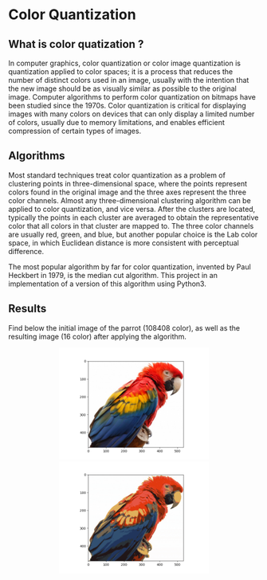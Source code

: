 # Color Quantization

## What is color quatization ?
In computer graphics, color quantization or color image quantization is quantization applied to color spaces; it is a process that reduces the number of distinct colors used in an image, usually with the intention that the new image should be as visually similar as possible to the original image. Computer algorithms to perform color quantization on bitmaps have been studied since the 1970s. Color quantization is critical for displaying images with many colors on devices that can only display a limited number of colors, usually due to memory limitations, and enables efficient compression of certain types of images.

## Algorithms
Most standard techniques treat color quantization as a problem of clustering points in three-dimensional space, where the points represent colors found in the original image and the three axes represent the three color channels. Almost any three-dimensional clustering algorithm can be applied to color quantization, and vice versa. After the clusters are located, typically the points in each cluster are averaged to obtain the representative color that all colors in that cluster are mapped to. The three color channels are usually red, green, and blue, but another popular choice is the Lab color space, in which Euclidean distance is more consistent with perceptual difference.

The most popular algorithm by far for color quantization, invented by Paul Heckbert in 1979, is the median cut algorithm. This project in an implementation of a version of this algorithm using Python3.

## Results
Find below the initial image of the parrot (108408 color), as well as the resulting image (16 color) after applying the algorithm.

<p align="center">
  <img src="https://github.com/y-aoub/color_quatization/blob/main/parrot_initial_image.png" width="300" title="hover text">
  
  <img src="https://github.com/y-aoub/color_quatization/blob/main/parrot_final_image.png" width="300" alt="accessibility text">
</p>

